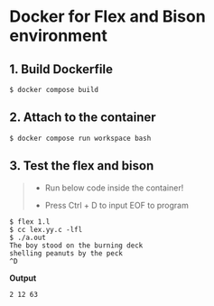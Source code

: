 # Docker for Flex and Bison environment

## 1. Build Dockerfile
```
$ docker compose build
```

## 2. Attach to the container
```
$ docker compose run workspace bash
```

## 3. Test the flex and bison

> - Run below code inside the container!
> 
> - Press Ctrl + D to input EOF to program

```
$ flex 1.l
$ cc lex.yy.c -lfl
$ ./a.out
The boy stood on the burning deck
shelling peanuts by the peck
^D
```

**Output**
```
2 12 63
```

